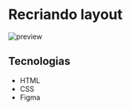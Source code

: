 # Recriando layout

![preview](https://github.com/marlonfrnds/recriando-layout/assets/115473116/4580cc70-c4d8-4b6a-844b-24fe6c2915a2)

## Tecnologias
- HTML
- CSS
- Figma

